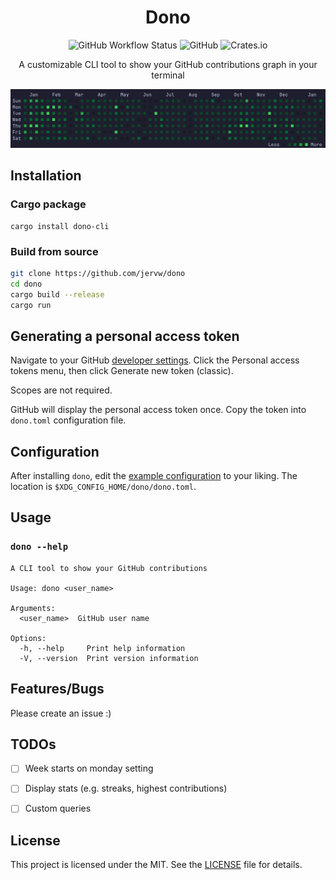 <div align="center">
<h1>Dono</h1>
<img alt="GitHub Workflow Status" src="https://img.shields.io/github/actions/workflow/status/jervw/dono/rust.yml">
<img alt="GitHub" src="https://img.shields.io/github/license/jervw/dono">
<img alt="Crates.io" src="https://img.shields.io/crates/v/dono-cli">

<p>A customizable CLI tool to show your GitHub contributions graph in your terminal</p>
<img src=preview.png>

</div>

## Installation

### Cargo package

```
cargo install dono-cli
```

### Build from source
```sh
git clone https://github.com/jervw/dono
cd dono
cargo build --release
cargo run
```

## Generating a personal access token

Navigate to your GitHub [developer settings](https://github.com/settings/tokens). Click the Personal access tokens menu, then click Generate new token (classic).

Scopes are not required.

GitHub will display the personal access token once. Copy the token into `dono.toml` configuration file.


## Configuration

After installing `dono`, edit the [example configuration](https://raw.githubusercontent.com/jervw/dono/main/dono.toml) to your liking.
The location is `$XDG_CONFIG_HOME/dono/dono.toml`.

## Usage

### `dono --help`

```
A CLI tool to show your GitHub contributions

Usage: dono <user_name>

Arguments:
  <user_name>  GitHub user name

Options:
  -h, --help     Print help information
  -V, --version  Print version information
```

## Features/Bugs

Please create an issue :)

## TODOs
- [ ] Week starts on monday setting
- [ ] Display stats (e.g. streaks, highest contributions)
- [ ] Custom queries


## License

This project is licensed under the MIT. See the [LICENSE](LICENSE) file for details.
